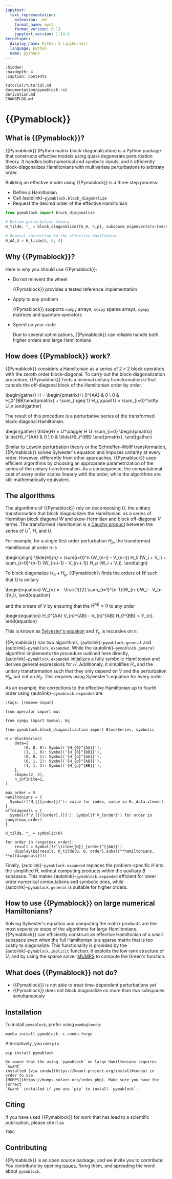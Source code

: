 ```yaml
---
jupytext:
  text_representation:
    extension: .md
    format_name: myst
    format_version: 0.13
    jupytext_version: 1.14.4
kernelspec:
  display_name: Python 3 (ipykernel)
  language: python
  name: python3
---
```


```{toctree}
:hidden:
:maxdepth: 4
:caption: Contents

tutorial/tutorial.md
documentation/pymablock.rst
derivation.md
CHANGELOG.md
```

# {{Pymablock}}

## What is {{Pymablock}}?

{{Pymablock}} (Python matrix block-diagonalization) is a Python package that constructs
effective models using quasi-degenerate perturbation theory.
It handles both numerical and symbolic inputs, and it efficiently
block-diagonalizes Hamiltonians with multivariate perturbations to arbitrary
order.

Building an effective model using {{Pymablock}} is a three step process:
* Define a Hamiltonian
* Call {autolink}`~pymablock.block_diagonalize`
* Request the desired order of the effective Hamiltonian

```python
from pymablock import block_diagonalize

# Define perturbation theory
H_tilde, *_ = block_diagonalize([h_0, h_p], subspace_eigenvectors=[vecs_A, vecs_B])

# Request correction to the effective Hamiltonian
H_AA_4 = H_tilde[0, 0, 4]
```

## Why {{Pymablock}}?
Here is why you should use {{Pymablock}}:

* Do not reinvent the wheel

  {{Pymablock}} provides a tested reference implementation

* Apply to any problem

  {{Pymablock}} supports `numpy` arrays, `scipy` sparse arrays, `sympy` matrices and
  quantum operators

* Speed up your code

  Due to several optimizations, {{Pymablock}} can reliable handle both higher orders
  and large Hamiltonians

## How does {{Pymablock}} work?

{{Pymablock}} considers a Hamiltonian as a series of $2\times 2$ block operators
with the zeroth order block-diagonal.
To carry out the block-diagonalization procedure, {{Pymablock}} finds a minimal
unitary transformation $U$ that cancels the off-diagonal block of the
Hamiltonian order by order.

\begin{gather}
H = \begin{pmatrix}H_0^{AA} & 0 \\ 0 & H_0^{BB}\end{pmatrix} + \sum_{i\geq 1} H_i,\quad
U = \sum_{i=0}^\infty U_n
\end{gather}

The result of this procedure is a perturbative series of the transformed
block-diagonal Hamiltonian.

\begin{gather}
\tilde{H} = U^\dagger H U=\sum_{i=0}
\begin{pmatrix}
\tilde{H}_i^{AA} & 0 \\
0 & \tilde{H}_i^{BB}
\end{pmatrix}.
\end{gather}

Similar to Lowdin perturbation theory or the Schrieffer–Wolff transformation,
{{Pymablock}} solves Sylvester's equation and imposes unitarity at every order.
However, differently from other approaches, {{Pymablock}} uses efficient algorithms
by choosing an appropriate parametrization of the series of the unitary
transformation.
As a consequence, the computational cost of every order scales linearly with
the order, while the algorithms are still mathematically equivalent.

## The algorithms

The algorithms of {{Pymablock}} rely on decomposing $U$, the unitary transformation
that block diagonalizes the Hamiltonian, as a series of Hermitian
block diagonal $W$ and skew-Hermitian and block off-diagonal $V$ terms.
The transformed Hamiltonian is a
[Cauchy product](https://en.wikipedia.org/wiki/Cauchy_product)
between the series of $U^\dagger$, $H$, and $U$.

For example, for a single first order perturbation $H_p$, the transformed
Hamiltonian at order $n$ is

\begin{align}
\tilde{H}_{n} = \sum_{i=0}^n (W_{n-i} - V_{n-i}) H_0 (W_i + V_i) +
\sum_{i=0}^{n-1} (W_{n-i-1} - V_{n-i-1}) H_p (W_i + V_i).
\end{align}

To block diagonalize $H_0 + H_p$, {{Pymablock}} finds the orders of $W$
such that $U$ is unitary

\begin{equation}
W_{n} = - \frac{1}{2} \sum_{i=1}^{n-1}(W_{n-i}W_i - V_{n-i}V_i),
\end{equation}

and the orders of $V$ by ensuring that the $\tilde{H}^{AB}=0$ to any order

\begin{equation}
H_0^{AA} V_{n}^{AB} - V_{n}^{AB} H_0^{BB} = Y_{n}.
\end{equation}

This is known as [Sylvester's equation](https://en.wikipedia.org/wiki/Sylvester_equation)
and $Y_{n}$ is recursive on $n$.

{{Pymablock}} has two algorithms, {autolink}`~pymablock.general` and {autolink}`~pymablock.expanded`.
While the {autolink}`~pymablock.general` algorithm implements the procedure outlined here directly,
{autolink}`~pymablock.expanded` initializes a fully symbolic Hamiltonian and derives general
expressions for $\tilde{H}$.
Additionaly, it simplifies $\tilde{H}_{n}$ and the unitary transformation
such that they only depend on $V$ and the perturbation $H_p$, but not on $H_0$.
This requires using Sylvester's equation for every order.

As an example, the corrections to the effective Hamiltonian up to fourth
order using {autolink}`~pymablock.expanded` are

```{code-cell} ipython3
:tags: [remove-input]

from operator import mul

from sympy import Symbol, Eq

from pymablock.block_diagonalization import BlockSeries, symbolic

H = BlockSeries(
    data={
        (0, 0, 0): Symbol('{H_{0}^{AA}}'),
        (1, 1, 0): Symbol('{H_{0}^{BB}}'),
        (0, 0, 1): Symbol('{H_{p}^{AA}}'),
        (0, 1, 1): Symbol('{H_{p}^{AB}}'),
        (1, 1, 1): Symbol('{H_{p}^{BB}}'),
    },
    shape=(2, 2),
    n_infinite=1,
)

max_order = 5
hamiltonians = {
  Symbol(f'H_{{{index}}}'): value for index, value in H._data.items()
}
offdiagonals = {
  Symbol(f'V_{{({order},)}}'): Symbol(f'V_{order}') for order in range(max_order)
}

H_tilde, *_ = symbolic(H)

for order in range(max_order):
    result = Symbol(fr'\tilde{{H}}_{order}^{{AA}}')
    display(Eq(result, H_tilde[0, 0, order].subs({**hamiltonians, **offdiagonals})))
```

Finally, {autolink}`~pymablock.expanded` replaces the problem-specific $H$ into the simplified
$\tilde{H}$, without computing products within the auxiliary $B$ subspace.
This makes {autolink}`~pymablock.expanded` efficient for lower order numerical computations and
symbolic ones, while {autolink}`~pymablock.general` is suitable for higher orders.


##  How to use {{Pymablock}} on large numerical Hamiltonians?

Solving Sylvester's equation and computing the matrix products are the most
expensive steps of the algorithms for large Hamiltonians.
{{Pymablock}} can efficiently construct an effective Hamiltonian of a small subspace
even when the full Hamiltonian is a sparse matrix that is too costly to
diagonalize. This functionality is provided by the
{autolink}`~pymablock.implicit` function.
It exploits the low rank structure of $U$, and
by using the sparse solver [MUMPS](https://mumps-solver.org/index.php) to
compute the Green's function.

## What does {{Pymablock}} not do?

* {{Pymablock}} is not able to treat time-dependent perturbations yet
* {{Pymablock}} does not block diagonalize on more than two subspaces simultaneously

## Installation

To install `pymablock`, prefer using `mamba`/`conda`:

```
mamba install pymablock -c conda-forge
```

Alternatively, you use `pip`

```
pip install pymablock
```

```{important}
Be aware that the using `pymablock` on large Hamiltonians requires `Kwant`
installed [via conda](https://kwant-project.org/install#conda) in order to use
[MUMPS](https://mumps-solver.org/index.php). Make sure you have the correct
`Kwant` installed if you use `pip` to install `pymablock`.
```

## Citing

If you have used {{Pymablock}} for work that has lead to a scientific publication,
please cite it as

```
TODO

```

## Contributing

{{Pymablock}} is an open source package, and we invite you to contribute!
You contribute by opening [issues](https://gitlab.kwant-project.org/qt/pymablock/-/issues),
fixing them, and spreading the word about `pymablock`.
